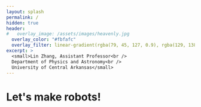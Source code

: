 ```yaml
---
layout: splash
permalink: /
hidden: true
header:
#   overlay_image: /assets/images/heavenly.jpg
  overlay_color: "#fbfafc"
  overlay_filter: linear-gradient(rgba(79, 45, 127, 0.9), rgba(129, 138, 143, 0.5))
excerpt: >
  <small>Lin Zhang, Assistant Professor<br />
  Department of Physics and Astronomy<br />
  University of Central Arkansas</small>
---
```

# Let's make robots!
